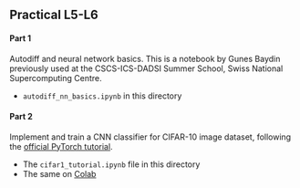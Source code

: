 ## Practical L5-L6

#### Part 1

Autodiff and neural network basics. This is a notebook by Gunes Baydin previously used at the CSCS-ICS-DADSI Summer School, Swiss National Supercomputing Centre.

- `autodiff_nn_basics.ipynb` in this directory


#### Part 2
Implement and train a CNN classifier for CIFAR-10 image dataset, following the [official PyTorch tutorial](https://pytorch.org/tutorials/beginner/blitz/cifar10_tutorial.html).

- The `cifar1_tutorial.ipynb` file in this directory
- The same on [Colab](https://colab.research.google.com/github/pytorch/tutorials/blob/gh-pages/_downloads/17a7c7cb80916fcdf921097825a0f562/cifar10_tutorial.ipynb)
